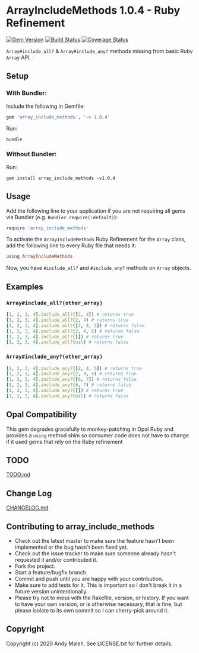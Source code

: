 # ArrayIncludeMethods 1.0.4 - Ruby Refinement
[![Gem Version](https://badge.fury.io/rb/array_include_methods.svg)](http://badge.fury.io/rb/array_include_methods)
[![Build Status](https://travis-ci.com/AndyObtiva/array_include_methods.svg?branch=master)](https://travis-ci.com/AndyObtiva/array_include_methods)
[![Coverage Status](https://coveralls.io/repos/github/AndyObtiva/array_include_methods/badge.svg?branch=master)](https://coveralls.io/github/AndyObtiva/array_include_methods?branch=master)

`Array#include_all?` & `Array#include_any?` methods missing from basic Ruby `Array` API.

## Setup

### With Bundler:

Include the following in Gemfile:

```ruby
gem 'array_include_methods', '~> 1.0.4'
```

Run:

```
bundle
```

### Without Bundler:

Run:

```
gem install array_include_methods -v1.0.4
```

## Usage

Add the following line to your application if you are not requiring all gems via Bundler (e.g. `Bundler.require(:default)`):

```ruby
require 'array_include_methods'
```

To activate the `ArrayIncludeMethods` Ruby Refinement for the `Array` class, add the following line to every Ruby file that needs it:

```ruby
using ArrayIncludeMethods
```

Now, you have `#include_all?` and `#include_any?` methods on `Array` objects.

## Examples

### `Array#include_all?(other_array)`

```ruby
[1, 2, 3, 4].include_all?([2, 4]) # returns true
[1, 2, 3, 4].include_all?(2, 4) # returns true
[1, 2, 3, 4].include_all?([2, 4, 5]) # returns false
[1, 2, 3, 4].include_all?(2, 4, 5) # returns false
[1, 2, 3, 4].include_all?([]) # returns true
[1, 2, 3, 4].include_all?(nil) # returns false
```

### `Array#include_any?(other_array)`

```ruby
[1, 2, 3, 4].include_any?([2, 4, 5]) # returns true
[1, 2, 3, 4].include_any?(2, 4, 5) # returns true
[1, 2, 3, 4].include_any?([6, 7]) # returns false
[1, 2, 3, 4].include_any?(6, 7) # returns false
[1, 2, 3, 4].include_any?([]) # returns true
[1, 2, 3, 4].include_any?(nil) # returns false
```

## Opal Compatibility

This gem degrades gracefully to monkey-patching in Opal Ruby and provides a `using` method shim so consumer code does not have to change if it used gems that rely on the Ruby refinement

## TODO

[TODO.md](TODO.md)

## Change Log

[CHANGELOG.md](CHANGELOG.md)

## Contributing to array_include_methods
 
* Check out the latest master to make sure the feature hasn't been implemented or the bug hasn't been fixed yet.
* Check out the issue tracker to make sure someone already hasn't requested it and/or contributed it.
* Fork the project.
* Start a feature/bugfix branch.
* Commit and push until you are happy with your contribution.
* Make sure to add tests for it. This is important so I don't break it in a future version unintentionally.
* Please try not to mess with the Rakefile, version, or history. If you want to have your own version, or is otherwise necessary, that is fine, but please isolate to its own commit so I can cherry-pick around it.

## Copyright

Copyright (c) 2020 Andy Maleh. See LICENSE.txt for
further details.
